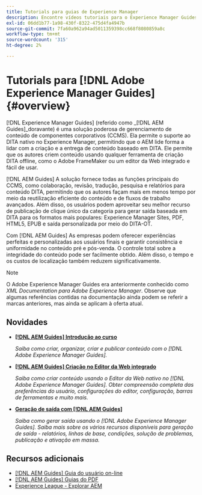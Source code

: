 ```yaml
---
title: Tutorials para guias de Experience Manager
description: Encontre vídeos tutoriais para o Experience Manager Guides (antigo XML Documentation para Adobe Experience Manager). Saiba mais sobre o suporte ao DITA nativo e a criação estruturada no Experience Manager.
exl-id: 06dd1b77-1a98-430f-8322-475d4fa4947b
source-git-commit: 7fa60a962a94ad5011359398cc668f8080859a8c
workflow-type: tm+mt
source-wordcount: '315'
ht-degree: 2%

---
```


# Tutorials para [!DNL Adobe Experience Manager Guides] {#overview}

[!DNL Experience Manager Guides] (referido como _[!DNL AEM Guides]_doravante) é uma solução poderosa de gerenciamento de conteúdo de componentes corporativos (CCMS). Ela permite o suporte ao DITA nativo no Experience Manager, permitindo que o AEM lide forma a lidar com a criação e a entrega de conteúdo baseado em DITA. Ele permite que os autores criem conteúdo usando qualquer ferramenta de criação DITA offline, como o Adobe FrameMaker ou um editor da Web integrado e fácil de usar.

[!DNL AEM Guides] A solução fornece todas as funções principais do CCMS, como colaboração, revisão, tradução, pesquisa e relatórios para conteúdo DITA, permitindo que os autores façam mais em menos tempo por meio da reutilização eficiente do conteúdo e de fluxos de trabalho avançados. Além disso, os usuários podem aproveitar seu melhor recurso de publicação de clique único da categoria para gerar saída baseada em DITA para os formatos mais populares: Experience Manager Sites, PDF, HTML5, EPUB e saída personalizada por meio do DITA-OT.

Com [!DNL AEM Guides] As empresas podem oferecer experiências perfeitas e personalizadas aos usuários finais e garantir consistência e uniformidade no conteúdo pré e pós-venda. O controle total sobre a integridade do conteúdo pode ser facilmente obtido. Além disso, o tempo e os custos de localização também reduzem significativamente.

>[!NOTE]
> 
> O Adobe Experience Manager Guides era anteriormente conhecido como _XML Documentation para Adobe Experience Manager_. Observe que algumas referências contidas na documentação ainda podem se referir a marcas anteriores, mas ainda se aplicam à oferta atual.

## Novidades

* **[[!DNL AEM Guides] Introdução ao curso](../courses/course-1/overview.md)**

   _Saiba como criar, organizar, criar e publicar conteúdo com o [!DNL Adobe Experience Manager Guides]._


* **[[!DNL AEM Guides] Criação no Editor da Web integrado](../courses/course-3/overview.md)**

   _Saiba como criar conteúdo usando o Editor da Web nativo no  [!DNL Adobe Experience Manager Guides]. Obter compreensão completa das preferências do usuário, configurações do editor, configuração, barras de ferramentas e muito mais._

* **[Geração de saída com [!DNL AEM Guides]](../courses/course-2/overview.md)**

   _Saiba como gerar saída usando o [!DNL Adobe Experience Manager Guides]. Saiba mais sobre os vários recursos disponíveis para geração de saída - relatórios, linhas de base, condições, solução de problemas, publicação e ativação em massa._


<!--

Dummy links cause validation to fail

## Staff Picks

<table>
<tr>
  <td>
    <a href="#">
      <img alt="400 x 225px" src="myimage.png" />
    </a>
    <div>
      <a href="#">
    <strong>Enablement Content 1</strong>
    </a>
    </div>
    <p>
    <em>A brief description of enablement content.</em>
    <p>
  </td>
   <td>
    <a href="#">
      <img alt="400 x 225px" src="myimage.png" />
    </a>
    <div>
      <a href="#">
    <strong>Enablement Content 1</strong>
    </a>
    </div>
    <p>
    <em>A brief description of enablement content.</em>
    <p>
  </td>
  <td>
    <a href="#">
      <img alt="400 x 225px" src="myimage.png" />
    </a>
    <div>
      <a href="#">
    <strong>Enablement Content 1</strong>
    </a>
    </div>
    <p>
    <em>A brief description of enablement content.</em>
    <p>
  </td>
</tr>
</table>

-->


## Recursos adicionais

* [[!DNL AEM Guides] Guia do usuário on-line](https://help.adobe.com/en_US/xml-documentation-for-adobe-experience-manager/index.html)
* [[!DNL AEM Guides] Guias do PDF](https://helpx.adobe.com/support/xml-documentation-for-experience-manager.html)
* [Experience League - Explorar AEM](https://experienceleague.adobe.com/?lang=pt-BR#recommended/solutions/experience-manager)
